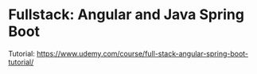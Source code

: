 # Fullstack: Angular and Java Spring Boot

Tutorial: https://www.udemy.com/course/full-stack-angular-spring-boot-tutorial/